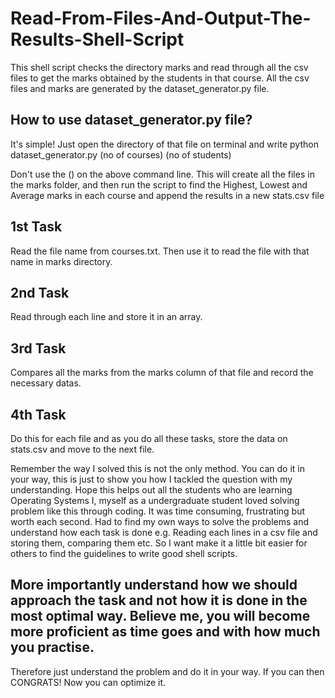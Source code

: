 # Read-From-Files-And-Output-The-Results-Shell-Script

This shell script checks the directory marks and read through all the csv files to get the marks obtained by the students in that course.
All the csv files and marks are generated by the dataset_generator.py file.

## How to use dataset_generator.py file?
It's simple! Just open the directory of that file on terminal and write 
python dataset_generator.py (no of courses) (no of students)

Don't use the () on the above command line.
This will create all the files in the marks folder, and then run the script to find the Highest, Lowest and Average marks in each course and append the results in a new stats.csv file

## 1st Task
Read the file name from courses.txt. Then use it to read the file with that name in marks directory.

## 2nd Task
Read through each line and store it in an array.

## 3rd Task
Compares all the marks from the marks column of that file and record the necessary datas.

## 4th Task
Do this for each file and as you do all these tasks, store the data on stats.csv and move to the next file.

Remember the way I solved this is not the only method. You can do it in your way, this is just to show you how I tackled the question with my understanding.
Hope this helps out all the students who are learning Operating Systems
I, myself as a undergraduate student loved solving problem like this through coding. It was time consuming, frustrating but worth each second. Had to find my own ways to solve the problems and understand how each task is done e.g. Reading each lines in a csv file and storing them, comparing them etc. So I want make it a little bit easier for others to find the guidelines to write good shell scripts.

## More importantly understand how we should approach the task and not how it is done in the most optimal way. Believe me, you will become more proficient as time goes and with how much you practise.
Therefore just understand the problem and do it in your way. If you can then CONGRATS! Now you can optimize it.
